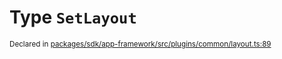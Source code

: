 # Type `SetLayout`
<sub>Declared in [packages/sdk/app-framework/src/plugins/common/layout.ts:89](https://github.com/dxos/dxos/blob/d2aae6ea4/packages/sdk/app-framework/src/plugins/common/layout.ts#L89)</sub>






